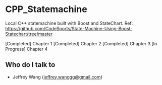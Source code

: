 # CPP_Statemachine
Local C++ statemachine built with Boost and StateChart.
Ref: https://github.com/CodeSports/State-Machine-Using-Boost-Statechart/tree/master

[Completed] Chapter 1
[Completed] Chapter 2
[Completed] Chapter 3
[In Progress] Chapter 4

## Who do I talk to <a name = "author"></a>
- Jeffrey Wang (jeffrey.wanggg@gmail.com)

